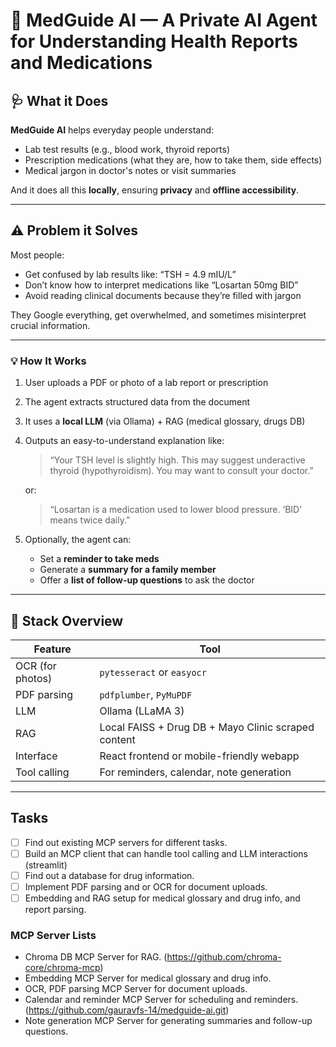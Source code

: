 # 🧠 MedGuide AI — A Private AI Agent for Understanding Health Reports and Medications

## 🩺 **What it Does**

**MedGuide AI** helps everyday people understand:

- Lab test results (e.g., blood work, thyroid reports)
- Prescription medications (what they are, how to take them, side effects)
- Medical jargon in doctor's notes or visit summaries

And it does all this **locally**, ensuring **privacy** and **offline accessibility**.

---

## ⚠️ Problem it Solves

Most people:

- Get confused by lab results like: “TSH = 4.9 mIU/L”
- Don’t know how to interpret medications like “Losartan 50mg BID”
- Avoid reading clinical documents because they’re filled with jargon

They Google everything, get overwhelmed, and sometimes misinterpret crucial information.

---

### 💡 How It Works

1. User uploads a PDF or photo of a lab report or prescription

2. The agent extracts structured data from the document

3. It uses a **local LLM** (via Ollama) + RAG (medical glossary, drugs DB)

4. Outputs an easy-to-understand explanation like:

   > “Your TSH level is slightly high. This may suggest underactive thyroid (hypothyroidism). You may want to consult your doctor.”

   or:

   > “Losartan is a medication used to lower blood pressure. ‘BID’ means twice daily.”

5. Optionally, the agent can:

   - Set a **reminder to take meds**
   - Generate a **summary for a family member**
   - Offer a **list of follow-up questions** to ask the doctor

---

## 🔧 Stack Overview

| Feature          | Tool                                                |
| ---------------- | --------------------------------------------------- |
| OCR (for photos) | `pytesseract` or `easyocr`                          |
| PDF parsing      | `pdfplumber`, `PyMuPDF`                             |
| LLM              | Ollama (LLaMA 3)                                    |
| RAG              | Local FAISS + Drug DB + Mayo Clinic scraped content |
| Interface        | React frontend or mobile-friendly webapp            |
| Tool calling     | For reminders, calendar, note generation            |

---

## Tasks

- [ ] Find out existing MCP servers for different tasks.
- [ ] Build an MCP client that can handle tool calling and LLM interactions (streamlit)
- [ ] Find out a database for drug information.
- [ ] Implement PDF parsing and or OCR for document uploads.
- [ ] Embedding and RAG setup for medical glossary and drug info, and report parsing.

### MCP Server Lists

- Chroma DB MCP Server for RAG. (https://github.com/chroma-core/chroma-mcp)
- Embedding MCP Server for medical glossary and drug info.
- OCR, PDF parsing MCP Server for document uploads.
- Calendar and reminder MCP Server for scheduling and reminders. (https://github.com/gauravfs-14/medguide-ai.git)
- Note generation MCP Server for generating summaries and follow-up questions.
